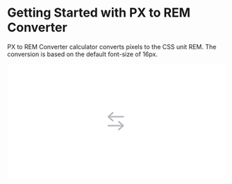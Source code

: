 # Getting Started with PX to REM Converter

PX to REM Converter calculator converts pixels to the CSS unit REM. The conversion is based on the default font-size of 16px.
<div align="center">
  <img alt="Demo" src="./public/demo.png" />
</div>
